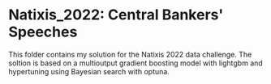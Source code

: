 # Natixis_2022: Central Bankers' Speeches
This folder contains my solution for the Natixis 2022 data challenge. 
The soltion is based on a multioutput gradient boosting model with lightgbm and hypertuning using Bayesian search with optuna.
